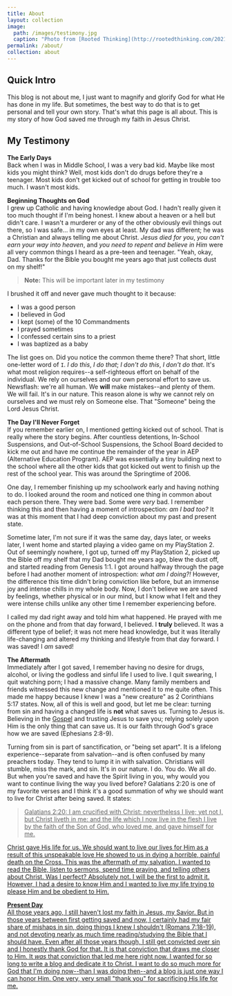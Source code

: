```yaml
---
title: About
layout: collection
image:
  path: /images/testimony.jpg
  caption: "Photo from [Rooted Thinking](http://rootedthinking.com/2021/10/07/sharing-your-testimony)"
permalink: /about/
collection: about
---
```


## Quick Intro
This blog is not about me, I just want to magnify and glorify God for what He has done in my life. But sometimes, the best way to do that is to get personal and tell your own story. That's what this page is all about. This is my story of how God saved me through my faith in Jesus Christ. 

## My Testimony
**The Early Days**<br>
Back when I was in Middle School, I was a very bad kid. Maybe like most kids you might think? Well, most kids don't do drugs before they're a teenager. Most kids don't get kicked out of school for getting in trouble too much. I wasn't most kids. 

**Beginning Thoughts on God**<br>
I grew up Catholic and having knowledge about God. I hadn't really given it too much thought if I'm being honest. I knew about a heaven or a hell but didn't care. I wasn't a murderer or any of the other obviously evil things out there, so I was safe... in my own eyes at least. My dad was different; he was a Christian and always telling me about Christ. *Jesus died for you*, *you can't earn your way into heaven*, and *you need to repent and believe in Him* were all very common things I heard as a pre-teen and teenager. "Yeah, okay, Dad. Thanks for the Bible you bought me years ago that just collects dust on my shelf!"

> __Note:__ This will be important later in my testimony

I brushed it off and never gave much thought to it because:

* I was a good person
* I believed in God
* I kept (some) of the 10 Commandments
* I prayed sometimes
* I confessed certain sins to a priest
* I was baptized as a baby

The list goes on. Did you notice the common theme there? That short, little one-letter word of `I`. *I do this*, *I do that*; *I don't do this*, *I don't do that*. It's what most religion requires--a self-righteous effort on behalf of the individual. We rely on ourselves and our own personal effort to save us. Newsflash: we're all human. We **will** make mistakes--and plenty of them. We will fail. It's in our nature. This reason alone is why we cannot rely on ourselves and we must rely on Someone else. That "Someone" being the Lord Jesus Christ.

**The Day I'll Never Forget**<br>
If you remember earlier on, I mentioned getting kicked out of school. That is really where the story begins. After countless detentions, In-School Suspensions, and Out-of-School Suspensions, the School Board decided to kick me out and have me continue the remainder of the year in AEP (Alternative Education Program). AEP was essentially a tiny building next to the school where all the other kids that got kicked out went to finish up the rest of the school year. This was around the Springtime of 2006.

One day, I remember finishing up my schoolwork early and having nothing to do. I looked around the room and noticed one thing in common about each person there. They were bad. Some were *very* bad. I remember thinking this and then having a moment of introspection: *am I bad too?* It was at this moment that I had deep conviction about my past and present state.

Sometime later, I'm not sure if it was the same day, days later, or weeks later, I went home and started playing a video game on my PlayStation 2. Out of seemingly nowhere, I got up, turned off my PlayStation 2, picked up the Bible off my shelf that my Dad bought me years ago, blew the dust off, and started reading from Genesis 1:1. I got around halfway through the page before I had another moment of introspection: *what am I doing?!* However, the difference this time didn't bring conviction like before, but an immense joy and intense chills in my whole body. Now, I don't believe we are saved by feelings, whether physical or in our mind, but I know what I felt and they were intense chills unlike any other time I remember experiencing before.

I called my dad right away and told him what happened. He prayed with me on the phone and from that day forward, I believed. I **truly** believed. It was a different type of belief; it was not mere head knowledge, but it was literally life-changing and altered my thinking and lifestyle from that day forward. I was saved! I *am* saved!

**The Aftermath**<br>
Immediately after I got saved, I remember having no desire for drugs, alcohol, or living the godless and sinful life I used to live. I quit swearing, I quit watching porn; I had a massive change. Many family members and friends witnessed this new change and mentioned it to me quite often. This made me happy because I knew I was a "new creature" as 2 Corinthians 5:17 states. Now, all of this is well and good, but let me be clear: turning from sin and having a changed life is **not** what saves us. Turning to Jesus is. Believing in the [Gospel](https://jwashek.github.io/salvation/gospel/what-is-the-gospel/) and trusting Jesus to save you; relying solely upon Him is the only thing that can save us. It is our faith through God's grace how we are saved (Ephesians 2:8-9). 

Turning from sin is part of sanctification, or "being set apart". It is a lifelong experience--separate from salvation--and is often confused by many preachers today. They tend to lump it in with salvation. Christians will stumble, miss the mark, and sin. It's in our nature. I do. You do. We all do. But when you're saved and have the Spirit living in you, why would you want to continue living the way you lived before? Galatians 2:20 is one of my favorite verses and I think it's a good summation of why we should want to live for Christ after being saved. It states:

> <u>Galatians 2:20<u>: I am crucified with Christ: nevertheless I live; yet not I, but Christ liveth in me: and the life which I now live in the flesh I live by the faith of the Son of God, who loved me, and gave himself for me.
  
Christ gave His life for us. We should want to live our lives for Him as a result of this unspeakable love He showed to us in dying a horrible, painful death on the Cross. This was the aftermath of my salvation. I wanted to read the Bible, listen to sermons, spend time praying, and telling others about Christ. Was I perfect? Absolutely not. I will be the first to admit it. However, I had a desire to know Him and I wanted to live my life trying to please Him and be obedient to Him. 

**Present Day**<br>
All those years ago, I still haven't lost my faith in Jesus, my Savior. But in those years between first getting saved and now, I certainly had my fair share of mishaps in sin, doing things I knew I shouldn't (Romans 7:18-19), and not devoting nearly as much time reading/studying the Bible that I should have. Even after all those years though, I still get convicted over sin and I honestly thank God for that. It is that conviction that draws me closer to Him. It *was* that conviction that led me here right now. I wanted for so long to write a blog and dedicate it to Christ. I want to do so much more for God that I'm doing now--than I was doing then--and a blog is just one way I can honor Him. One very, very small "thank you" for sacrificing His life for me.
